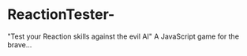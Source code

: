 # ReactionTester-
"Test your Reaction skills against the evil AI" A JavaScript game for the brave...
